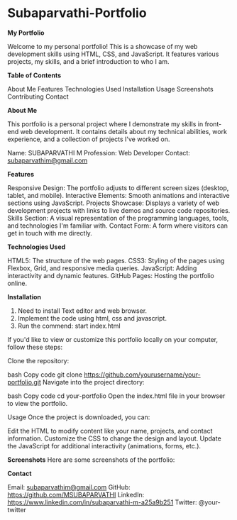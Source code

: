﻿# Subaparvathi-Portfolio
**My Portfolio**

Welcome to my personal portfolio! This is a showcase of my web development skills using HTML, CSS, and JavaScript. It features various projects, my skills, and a brief introduction to who I am.

**Table of Contents**

About Me
Features
Technologies Used
Installation
Usage
Screenshots
Contributing
Contact

**About Me**

This portfolio is a personal project where I demonstrate my skills in front-end web development. It contains details about my technical abilities, work experience, and a collection of projects I've worked on.

Name: SUBAPARVATHI M
Profession: Web Developer
Contact: subaparvathim@gmail.com

**Features**

Responsive Design: The portfolio adjusts to different screen sizes (desktop, tablet, and mobile).
Interactive Elements: Smooth animations and interactive sections using JavaScript.
Projects Showcase: Displays a variety of web development projects with links to live demos and source code repositories.
Skills Section: A visual representation of the programming languages, tools, and technologies I'm familiar with.
Contact Form: A form where visitors can get in touch with me directly.

**Technologies Used**

HTML5: The structure of the web pages.
CSS3: Styling of the pages using Flexbox, Grid, and responsive media queries.
JavaScript: Adding interactivity and dynamic features.
GitHub Pages: Hosting the portfolio online.

**Installation**

1. Need to install Text editor and web browser.
2. Implement the code using html, css and javascript.
3. Run the commend: start index.html 

If you'd like to view or customize this portfolio locally on your computer, follow these steps:

Clone the repository:

bash
Copy code
git clone https://github.com/yourusername/your-portfolio.git
Navigate into the project directory:

bash
Copy code
cd your-portfolio
Open the index.html file in your browser to view the portfolio.

Usage
Once the project is downloaded, you can:

Edit the HTML to modify content like your name, projects, and contact information.
Customize the CSS to change the design and layout.
Update the JavaScript for additional interactivity (animations, forms, etc.).

**Screenshots**
Here are some screenshots of the portfolio:

**Contact**

Email: subaparvathim@gmail.com
GitHub: https://github.com/MSUBAPARVATHI
LinkedIn: https://www.linkedin.com/in/subaparvathi-m-a25a9b251
Twitter: @your-twitter 
